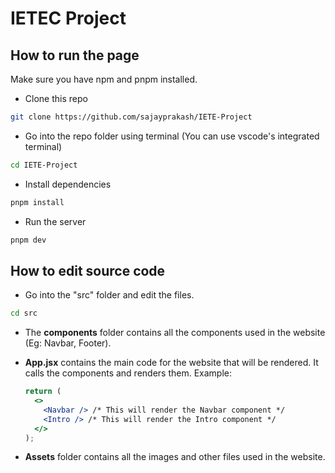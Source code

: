 # IETEC Project

## How to run the page

Make sure you have npm and pnpm installed.

- Clone this repo

```bash
git clone https://github.com/sajayprakash/IETE-Project
```

- Go into the repo folder using terminal (You can use vscode's integrated terminal)

```bash
cd IETE-Project
```

- Install dependencies

```bash
pnpm install
```

- Run the server

```bash
pnpm dev
```

## How to edit source code

- Go into the "src" folder and edit the files.

```bash
cd src
```

- The **components** folder contains all the components used in the website (Eg: Navbar, Footer).

- **App.jsx** contains the main code for the website that will be rendered. It calls the components and renders them. Example:
  ```jsx
  return (
    <>
      <Navbar /> /* This will render the Navbar component */
      <Intro /> /* This will render the Intro component */
    </>
  );
  ```
- **Assets** folder contains all the images and other files used in the website.
